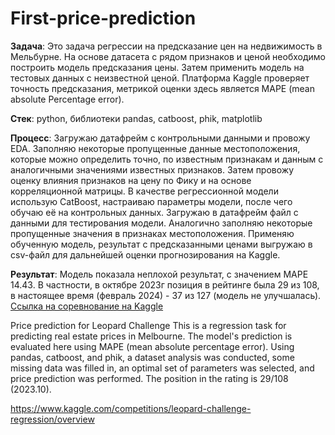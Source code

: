 # First-price-prediction

**Задача**: Это задача регрессии на предсказание цен на недвижимость в Мельбурне. На основе датасета с рядом признаков и ценой необходимо построить модель предсказания цены. Затем применить модель на тестовых данных с неизвестной ценой. Платформа Kaggle проверяет точность предсказания, метрикой оценки здесь является MAPE (mean absolute Percentage error).  

**Стек**: python, библиотеки pandas, catboost, phik, matplotlib  

**Процесс**: Загружаю датафрейм с контрольными данными и провожу EDA. Заполняю некоторые пропущенные данные местоположения, которые можно определить точно, по известным признакам и данным с аналогичными значениями известных признаков. Затем провожу оценку влияния признаков на цену по Фику и на основе корреляционной матрицы. В качестве регрессионной модели использую CatBoost, настраиваю параметры модели, после чего обучаю её на контрольных данных. Загружаю в датафрейм файл с данными для тестирования модели. Аналогично заполняю некоторые пропущенные значения в признаках местоположения. Применяю обученную модель, результат с предсказанными ценами выгружаю в csv-файл для дальнейшей оценки прогнозирования на Kaggle.  

**Результат**: Модель показала неплохой результат, с значением MAPE 14.43. В частности, в октябре 2023г позиция в рейтинге была 29 из 108, в настоящее время (февраль 2024) - 37 из 127 (модель не улучшалась). [Ссылка на соревнование на Kaggle](https://www.kaggle.com/competitions/leopard-challenge-regression/overview)

Price prediction for Leopard Challenge
This is a regression task for predicting real estate prices in Melbourne. The model's prediction is evaluated here using MAPE (mean absolute percentage error). Using pandas, catboost, and phik, a dataset analysis was conducted, some missing data was filled in, an optimal set of parameters was selected, and price prediction was performed. The position in the rating is 29/108 (2023.10).

https://www.kaggle.com/competitions/leopard-challenge-regression/overview
